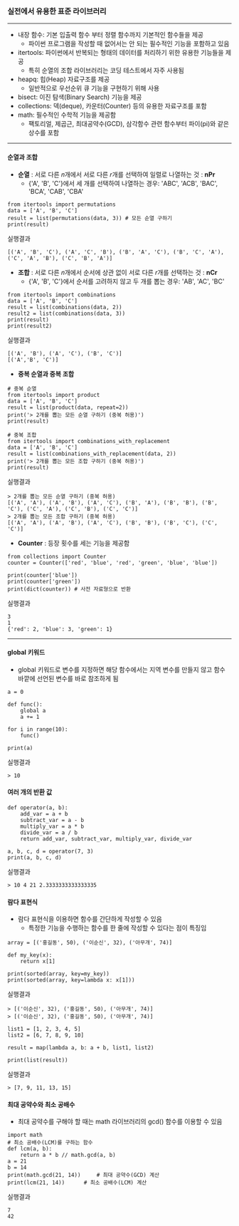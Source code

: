 ### 실전에서 유용한 표준 라이브러리
---
* 내장 함수: 기본 입출력 함수 부터 정렬 함수까지 기본적인 함수들을 제공
	* 파이썬 프로그램을 작성할 때 없어서는 안 되는 필수적인 기능을 포함하고 있음
* itertools: 파이썬에서 반복되는 형태의 데이터를 처리하기 위한 유용한 기능들을 제공
	* 특히 순열의 조합 라이브러리는 코딩 테스트에서 자주 사용됨
* heapq: 힙(Heap) 자료구조를 제공
	* 일반적으로 우선순위 큐 기능을 구현하기 위해 사용
* bisect: 이진 탐색(Binary Search) 기능을 제공
* collections: 덱(deque), 카운터(Counter) 등의 유용한 자료구조를 포함
* math: 필수적인 수학적 기능을 제공함
	* 팩토리얼, 제곱근, 최대공약수(GCD), 삼각함수 관련 함수부터 파이(pi)와 같은 상수를 포함

---
#### 순열과 조합
* __순열__ : 서로 다른 𝑛개에서 서로 다른 𝑟개를 선택하여 일렬로 나열하는 것 : __nPr__
	* {'A', 'B', 'C'}에서 세 개를 선택하여 나열하는 경우: 'ABC', 'ACB', 'BAC', 'BCA', 'CAB', 'CBA'
```
from itertools import permutations
data = ['A', 'B', 'C'] 
result = list(permutations(data, 3)) # 모든 순열 구하기
print(result)
```
실행결과
```
[('A', 'B', 'C'), ('A', 'C', 'B'), ('B', 'A', 'C'), ('B', 'C', 'A'), ('C', 'A', 'B'), ('C', 'B', 'A')]
```
  
* __조합__ : 서로 다른 𝑛개에서 순서에 상관 없이 서로 다른 𝑟개를 선택하는 것 : __nCr__
	* {'A', 'B', 'C'}에서 순서를 고려하지 않고 두 개를 뽑는 경우: 'AB', 'AC', 'BC'
```
from itertools import combinations
data = ['A', 'B', 'C'] 
result = list(combinations(data, 2))
result2 = list(combinations(data, 3))
print(result)
print(result2)
```
실행결과
```
[('A', 'B'), ('A', 'C'), ('B', 'C')]
[('A','B', 'C')]
```
  
* __중복 순열과 중복 조합__ 
```
# 중복 순열
from itertools import product
data = ['A', 'B', 'C']
result = list(product(data, repeat=2)) 
print('> 2개를 뽑는 모든 순열 구하기 (중복 허용)')
print(result)

# 중복 조합
from itertools import combinations_with_replacement
data = ['A', 'B', 'C'] 
result = list(combinations_with_replacement(data, 2)) 
print('> 2개를 뽑는 모든 조합 구하기 (중복 허용)')
print(result)
```
실행결과
```
> 2개를 뽑는 모든 순열 구하기 (중복 허용)
[('A', 'A'), ('A', 'B'), ('A', 'C'), ('B', 'A'), ('B', 'B'), ('B', 'C'), ('C', 'A'), ('C', 'B'), ('C', 'C')]
> 2개를 뽑는 모든 조합 구하기 (중복 허용)
[('A', 'A'), ('A', 'B'), ('A', 'C'), ('B', 'B'), ('B', 'C'), ('C', 'C')]
``` 
  
* __Counter__ : 등장 횟수를 세는 기능을 제공함

```
from collections import Counter
counter = Counter(['red', 'blue', 'red', 'green', 'blue', 'blue'])

print(counter['blue']) 
print(counter['green']) 
print(dict(counter)) # 사전 자료형으로 반환
```
실행결과
```
3
1
{'red': 2, 'blue': 3, 'green': 1}
```
---

#### **global** 키워드
* global 키워드로 변수를 지정하면 해당 함수에서는 지역 변수를 만들지 않고 함수 바깥에 선언된 변수를 바로 참조하게 됨
```
a = 0

def func():
    global a
    a += 1

for i in range(10):
    func()

print(a)
```
실행결과
```
> 10
```

#### **여러 개의 반환 값**
```
def operator(a, b):
    add_var = a + b
    subtract_var = a - b
    multiply_var = a * b
    divide_var = a / b
    return add_var, subtract_var, multiply_var, divide_var

a, b, c, d = operator(7, 3)
print(a, b, c, d)

```
실행결과
```
> 10 4 21 2.3333333333333335
```

#### **람다** 표현식
* 람다 표현식을 이용하면 함수를 간단하게 작성할 수 있음
	* 특정한 기능을 수행하는 함수를 한 줄에 작성할 수 있다는 점이 특징임

```
array = [('홍길동', 50), ('이순신', 32), ('아무개', 74)]

def my_key(x):
    return x[1]

print(sorted(array, key=my_key))
print(sorted(array, key=lambda x: x[1]))

```
실행결과
```
> [('이순신', 32), ('홍길동', 50), ('아무개', 74)]
> [('이순신', 32), ('홍길동', 50), ('아무개', 74)]
```
```
list1 = [1, 2, 3, 4, 5]
list2 = [6, 7, 8, 9, 10]

result = map(lambda a, b: a + b, list1, list2)

print(list(result))

```
실행결과
```
> [7, 9, 11, 13, 15]
```


#### 최대 공약수와 최소 공배수
* 최대 공약수를 구해야 할 때는 math 라이브러리의 gcd() 함수를 이용할 수 있음
```
import math
# 최소 공배수(LCM)를 구하는 함수
def lcm(a, b):
    return a * b // math.gcd(a, b)
a = 21
b = 14
print(math.gcd(21, 14)) 	# 최대 공약수(GCD) 계산
print(lcm(21, 14)) 		# 최소 공배수(LCM) 계산
```
실행결과
```
7
42
```


